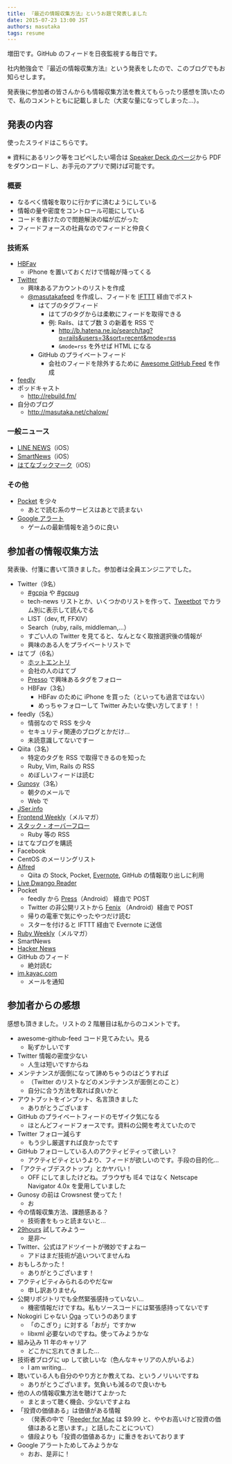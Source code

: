```yaml
---
title: 『最近の情報収集方法』というお題で発表しました
date: 2015-07-23 13:00 JST
authors: masutaka
tags: resume
---
```

増田です。GitHub のフィードを日夜監視する毎日です。

社内勉強会で『最近の情報収集方法』という発表をしたので、このブログでもお知らせします。

発表後に参加者の皆さんからも情報収集方法を教えてもらったり感想を頂いたので、私のコメントともに記載しました（大変な量になってしまった...）。

<!--more-->

## 発表の内容

使ったスライドはこちらです。

<script async class="speakerdeck-embed" data-id="34a40b051dd14697be779dbba3ce1068" data-ratio="1.33333333333333" src="//speakerdeck.com/assets/embed.js"></script>

※ 資料にあるリンク等をコピペしたい場合は [Speaker Deck のページ](https://speakerdeck.com/masutaka/zui-jin-falseqing-bao-shou-ji-fang-fa)から PDF をダウンロードし、お手元のアプリで開けば可能です。

### 概要

* なるべく情報を取りに行かずに済むようにしている
* 情報の量や密度をコントロール可能にしている
* コードを書けたので問題解決の幅が広がった
* フィードフォースの社員なのでフィードと仲良く

### 技術系

* [HBFav](http://hbfav.bloghackers.net/)
    * iPhone を置いておくだけで情報が降ってくる
* [Twitter](https://twitter.com/)
    * 興味あるアカウントのリストを作成
    * [@masutakafeed](https://twitter.com/masutakafeed) を作成し、フィードを [IFTTT](https://ifttt.com/) 経由でポスト
        * はてブのタグフィード
            * はてブのタグからは柔軟にフィードを取得できる
            * 例: Rails、はてブ数 3 の新着を RSS で
                * http://b.hatena.ne.jp/search/tag?q=rails&users=3&sort=recent&mode=rss
                * `&mode=rss` を外せば HTML になる
        * GitHub のプライベートフィード
            * 会社のフィードを除外するために [Awesome GitHub Feed](https://github.com/masutaka/awesome-github-feed) を作成
* [feedly](https://feedly.com/)
* ポッドキャスト
    * http://rebuild.fm/
* 自分のブログ
    * http://masutaka.net/chalow/

### 一般ニュース

* [LINE NEWS](https://news.line.me/)（iOS）
* [SmartNews](https://www.smartnews.com/ja/)（iOS）
* [はてなブックマーク](https://itunes.apple.com/jp/app/id354976659)（iOS）

### その他

* [Pocket](https://getpocket.com/) を少々
    * あとで読む系のサービスはあとで読まない
* [Google アラート](https://www.google.co.jp/alerts)
    * ゲームの最新情報を追うのに良い

## 参加者の情報収集方法

発表後、付箋に書いて頂きました。参加者は全員エンジニアでした。

* Twitter（9名）
    * [#gcpja](https://twitter.com/search?q=%23gcpja&src=typd&vertical=default&f=tweets) や [#gcpug](https://twitter.com/search?q=%23gcpug&src=typd&vertical=default&f=tweets)
    * tech-news リストとか、いくつかのリストを作って、[Tweetbot](http://tapbots.com/tweetbot/) でカラム別に表示して読んでる
    * LIST（dev, ff, FFXIV）
    * Search（ruby, rails, middleman,...）
    * すごい人の Twitter を見てると、なんとなく取捨選択後の情報が
    * 興味のある人をプライベートリストで
* はてブ（6名）
    * [ホットエントリ](http://b.hatena.ne.jp/hotentry)
    * 会社の人のはてブ
    * [Presso](https://itunes.apple.com/jp/app/id799334646) で興味あるタグをフォロー
    * HBFav（3名）
        * HBFav のために iPhone を買った（といっても過言ではない）
        * めっちゃフォローして Twitter みたいな使い方してます！！
* feedly（5名）
    * 情弱なので RSS を少々
    * セキュリティ関連のブログとかだけ...
    * 未読意識してないですー
* Qiita（3名）
    * 特定のタグを RSS で取得できるのを知った
    * Ruby, Vim, Rails の RSS
    * めぼしいフィードは読む
* [Gunosy](https://gunosy.com/)（3名）
    * 朝夕のメールで
    * Web で
* [JSer.info](http://jser.info/)
* [Frontend Weekly](https://frontendweekly.tokyo/)（メルマガ）
* [スタック・オーバーフロー](http://ja.stackoverflow.com/)
    * Ruby 等の RSS
* はてなブログを購読
* Facebook
* CentOS のメーリングリスト
* [Alfred](http://www.alfredapp.com/)
    * Qiita の Stock, Pocket, [Evernote](https://evernote.com/), GitHub の情報取り出しに利用
* [Live Dwango Reader](http://reader.livedoor.com/)
* Pocket
    * feedly から [Press](https://play.google.com/store/apps/details?id=com.twentyfivesquares.press&hl=ja)（Android） 経由で POST
    * Twitter の非公開リストから [Fenix](https://play.google.com/store/apps/details?id=it.mvilla.android.fenix&hl=ja) （Android）経由で POST
    * 帰りの電車で気にやったやつだけ読む
    * スターを付けると IFTTT 経由で Evernote に送信
* [Ruby Weekly](http://rubyweekly.com/)（メルマガ）
* SmartNews
* [Hacker News](https://news.ycombinator.com/)
* GitHub のフィード
    * 絶対読む
* [im.kayac.com](http://im.kayac.com/)
    * メールを通知

## 参加者からの感想

感想も頂きました。リストの 2 階層目は私からのコメントです。

* awesome-github-feed コード見てみたい。見る
    * 恥ずかしいです
* Twitter 情報の密度少ない
    * 人生は短いですからね
* メンテナンスが面倒になって諦めちゃうのはどうすれば
    * （Twitter のリストなどのメンテナンスが面倒とのこと）
    * 自分に合う方法を取れば良いかと
* アウトプットをインプット、名言頂きました
    * ありがとうございます
* GitHub のプライベートフィードのモザイク気になる
    * ほとんどフィードフォースです。資料の公開を考えていたので
* Twitter フォロー減らす
    * もう少し厳選すれば良かったです
* GitHub フォローしている人のアクティビティって欲しい？
    * アクティビティというより、フィードが欲しいのです。手段の目的化...
* 「アクティブデスクトップ」とかヤバい！
    * OFF にしてましたけどね。ブラウザも IE4 ではなく Netscape Navigator 4.0x を愛用していました
* Gunosy の前は Crowsnest 使ってた！
    * お
* 今の情報収集方法、課題感ある？
    * 技術書をもっと読まないと...
* [29hours](https://github.com/june29/29hours) 試してみようー
    * 是非〜
* Twitter、公式はアドツイートが微妙ですよねー
    * アドはまだ技術が追いついてませんね
* おもしろかった！
    * ありがとうございます！
* アクティビティみられるのやだなw
    * 申し訳ありません
* 公開リポジトリでも全然緊張感持っていない...
    * 機密情報だけですね。私もソースコードには緊張感持ってないです
* Nokogiri じゃない [Oga](https://rubygems.org/gems/oga) っていうのあります
    * 「のこぎり」に対する「おが」ですかw
    * libxml 必要ないのですね。使ってみようかな
* 組み込み 11 年のキャリア
    * どこかに忘れてきました...
* 技術者ブログに up して欲しいな（色んなキャリアの人がいるよ）
    * I am writing...
* 聴いている人も自分のやり方とか教えてね、というノリいいですね
    * ありがとうございます。気負いも減るので良いかも
* 他の人の情報収集方法を聴けてよかった
    * まとまって聴く機会、少ないですよね
* 「投資の価値ある」は価値がある情報
    * （発表の中で「[Reeder for Mac](http://reederapp.com/mac/) は $9.99 と、ややお高いけど投資の価値はあると思います。」と話したことについて）
    * 値段よりも「投資の価値あるか」に重きをおいております
* Google アラートためしてみようかな
    * おお、是非に！
